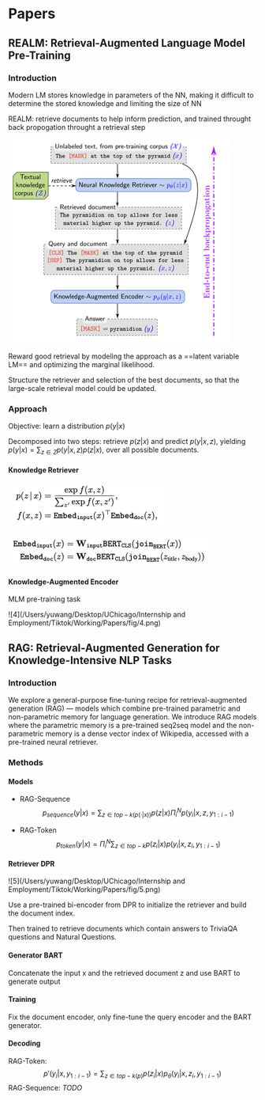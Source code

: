 # Papers

## REALM: Retrieval-Augmented Language Model Pre-Training

### Introduction

Modern LM stores knowledge in parameters of the NN, making it difficult to determine the stored knowledge and limiting the size of NN

REALM: retrieve documents to help inform prediction, and trained throught back propogation throught a retrieval step

![截屏2022-05-29 下午5.09.51](./fig/2.png)

Reward good retrieval by modeling the approach as a ==latent variable LM== and optimizing the marginal likelihood.

Structure the retriever and selection of the best documents, so that the large-scale retrieval model could be updated.

### Approach

Objective: learn a distribution $p(y|x)$

Decomposed into two steps: retrieve $p(z|x)$ and predict $p(y|x,z)$, yielding $p(y|x)=\sum_{z\in Z}p(y|x,z)p(z|x)$, over all possible documents. 

#### Knowledge Retriever

![2](./fig/1.png)

![3](./fig/3.png)

#### Knowledge-Augmented Encoder

MLM pre-training task

![4](/Users/yuwang/Desktop/UChicago/Internship and Employment/Tiktok/Working/Papers/fig/4.png)

## RAG: Retrieval-Augmented Generation for Knowledge-Intensive NLP Tasks

### Introduction

We explore a general-purpose fine-tuning recipe for retrieval-augmented generation (RAG) — models which combine pre-trained parametric and non-parametric memory for language generation. We introduce RAG models where the parametric memory is a pre-trained seq2seq model and the non-parametric memory is a dense vector index of Wikipedia, accessed with a pre-trained neural retriever.

### Methods

#### Models

- RAG-Sequence
  $$
  p_{sequence}(y|x)=\sum_{z\in top-k(p(·|x))}p(z|x)\Pi^N_{i}p(y_i|x,z,y_{1:i-1})
  $$

- RAG-Token
  $$
  p_{token}(y|x)=\Pi^N_{i}\sum_{z\in top-k}p(z_i|x)p(y_i|x,z_i,y_{1:i-1})
  $$

#### Retriever DPR

![5](/Users/yuwang/Desktop/UChicago/Internship and Employment/Tiktok/Working/Papers/fig/5.png)

Use a pre-trained bi-encoder from DPR to initialize the retriever and build the document index.

Then trained to retrieve documents which contain answers to TriviaQA questions and Natural Questions.

#### Generator BART

Concatenate the input x and the retrieved document z and use BART to generate output

#### Training

Fix the document encoder, only fine-tune the query encoder and the BART generator.

#### Decoding

RAG-Token: 
$$
p'(y_i|x,y_{1:i-1})=\sum_{z\in top-k(p)}p(z_i|x)p_\theta (y_i|x,z_i,y_{1:i-1})
$$
RAG-Sequence: *TODO*


